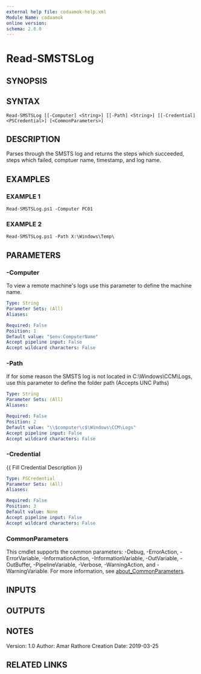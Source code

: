 ```yaml
---
external help file: codaamok-help.xml
Module Name: codaamok
online version:
schema: 2.0.0
---
```


# Read-SMSTSLog

## SYNOPSIS

## SYNTAX

```
Read-SMSTSLog [[-Computer] <String>] [[-Path] <String>] [[-Credential] <PSCredential>] [<CommonParameters>]
```

## DESCRIPTION
Parses through the SMSTS log and returns the steps which succeeded, steps which failed, comptuer name, timestamp, and log name.

## EXAMPLES

### EXAMPLE 1
```
Read-SMSTSLog.ps1 -Computer PC01
```

### EXAMPLE 2
```
Read-SMSTSLog.ps1 -Path X:\Windows\Temp\
```

## PARAMETERS

### -Computer
To view a remote machine's logs use this parameter to define the machine name.

```yaml
Type: String
Parameter Sets: (All)
Aliases:

Required: False
Position: 1
Default value: "$env:ComputerName"
Accept pipeline input: False
Accept wildcard characters: False
```

### -Path
If for some reason the SMSTS log is not located in C:\Windows\CCM\Logs, use this parameter to define the folder path (Accepts UNC Paths)

```yaml
Type: String
Parameter Sets: (All)
Aliases:

Required: False
Position: 2
Default value: "\\$computer\c$\Windows\CCM\Logs"
Accept pipeline input: False
Accept wildcard characters: False
```

### -Credential
{{ Fill Credential Description }}

```yaml
Type: PSCredential
Parameter Sets: (All)
Aliases:

Required: False
Position: 3
Default value: None
Accept pipeline input: False
Accept wildcard characters: False
```

### CommonParameters
This cmdlet supports the common parameters: -Debug, -ErrorAction, -ErrorVariable, -InformationAction, -InformationVariable, -OutVariable, -OutBuffer, -PipelineVariable, -Verbose, -WarningAction, and -WarningVariable. For more information, see [about_CommonParameters](http://go.microsoft.com/fwlink/?LinkID=113216).

## INPUTS

## OUTPUTS

## NOTES
Version:        1.0
Author:         Amar Rathore
Creation Date:  2019-03-25

## RELATED LINKS

